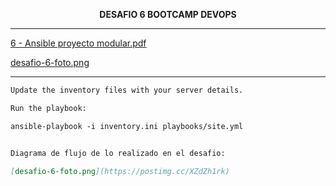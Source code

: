 <p align="center">
  <strong>DESAFIO 6 BOOTCAMP DEVOPS</strong>
</p>

---

[6 - Ansible proyecto modular.pdf](https://github.com/user-attachments/files/16478190/6.-.Ansible.proyecto.modular.pdf)

[desafio-6-foto.png](https://postimg.cc/XZdZh1rk)

---

```markdown
Update the inventory files with your server details.

Run the playbook:

ansible-playbook -i inventory.ini playbooks/site.yml


Diagrama de flujo de lo realizado en el desafio:

[desafio-6-foto.png](https://postimg.cc/XZdZh1rk)